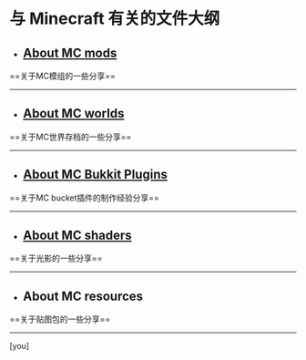 # 与 Minecraft 有关的文件大纲

- ## [About MC mods ](mcmodyin.md)
==关于MC模组的一些分享==
***
- ## [About MC worlds](mcworldyin.md)
==关于MC世界存档的一些分享==
***
- ## [About MC Bukkit Plugins]()
==关于MC bucket插件的制作经验分享==
***
* ## [About MC shaders]()
==关于光影的一些分享==
***
* ## About MC resources
==关于贴图包的一些分享==
***
[you]
